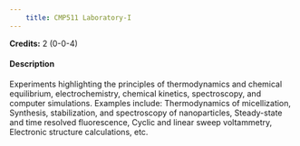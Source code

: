 ```yaml
---
    title: CMP511 Laboratory-I
---
```

**Credits:** 2 (0-0-4)



#### Description 
Experiments highlighting the principles of thermodynamics and chemical equilibrium, electrochemistry, chemical kinetics, spectroscopy, and computer simulations. Examples include: Thermodynamics of micellization, Synthesis, stabilization, and spectroscopy of nanoparticles, Steady-state and time resolved fluorescence, Cyclic and linear sweep voltammetry, Electronic structure calculations, etc.